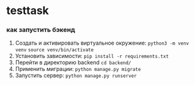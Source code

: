 # testtask

### как запустить бэкенд
1. Создать и активировать виртуальное окружение: 
```python3 -m venv venv```
```source venv/bin/activate```
2. Установить зависимости: ```pip install -r requirements.txt```
4. Перейти в директорию backend ```cd backend/```
5. Применить миграции: ```python manage.py migrate```
8. Запустить сервер: ```python manage.py runserver```